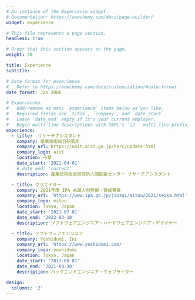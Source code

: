 ```yaml
---
# An instance of the Experience widget.
# Documentation: https://wowchemy.com/docs/page-builder/
widget: experience

# This file represents a page section.
headless: true

# Order that this section appears on the page.
weight: 40

title: Experience
subtitle:

# Date format for experience
#   Refer to https://wowchemy.com/docs/customization/#date-format
date_format: Jan 2006

# Experiences.
#   Add/remove as many `experience` items below as you like.
#   Required fields are `title`, `company`, and `date_start`.
#   Leave `date_end` empty if it's your current employer.
#   Begin multi-line descriptions with YAML's `|2-` multi-line prefix.
experience:
  - title:  リサーチアシスタント
    company: 産業技術総合研究所
    company_url: https://unit.aist.go.jp/harc/update.html
    company_logo: aist
    location: 千葉
    date_start: '2021-04-01'
    # date_end: 'current'
    description: 産業技術総合研究所人間拡張センター リサーチアシスタント

  - title: クリエイター
    company: 2021年度 IPA 未踏人材発掘・育成事業
    company_url: 'https://www.ipa.go.jp/jinzai/mitou/2021/seika.html'
    company_logo: mitou
    location: Tokyo, Japan
    date_start: '2021-07-01'
    date_end: '2022-03-10'
    description: ソフトウェアエンジニア・ハードウェアエンジニア・デザイナー

  - title: ソフトウェアエンジニア
    company: Yoshidumi. Inc
    company_url: 'https://www.yoshidumi.com/'
    company_logo: yoshidumi
    location: Tokyo, Japan
    date_start: '2017-08-01'
    date_end: '2021-09-30'
    description: バックエンドエンジニア・ウェブライター

design:
  columns: '2'
---
```

